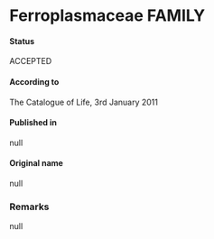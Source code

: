 # Ferroplasmaceae FAMILY

#### Status
ACCEPTED

#### According to
The Catalogue of Life, 3rd January 2011

#### Published in
null

#### Original name
null

### Remarks
null